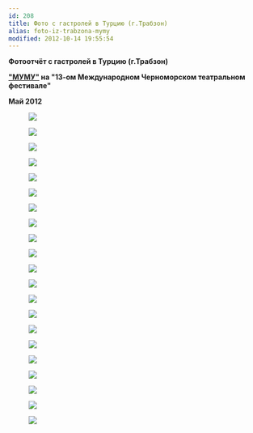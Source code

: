 ```yaml
---
id: 208
title: Фото с гастролей в Турцию (г.Трабзон)
alias: foto-iz-trabzona-mymy
modified: 2012-10-14 19:55:54
---
```


**Фотоотчёт с гастролей в Турцию (г.Трабзон)**

**<a href="46-mumu.html">"МУМУ"</a> на "13-ом Международном Черноморском театральном фестивале"**

**Май 2012**

<figure><img src="images/stories/random/hrystalnii trabzon.jpg" /></figure>

<figure><img src="images/stories/random/trabzon 1.jpg" /></figure>

<figure><img src="images/stories/random/trabzon.jpg" /></figure>

<figure><img src="images/stories/random/trabzon 2 1.jpg" /></figure>

<figure><img src="images/stories/random/trabzon 2 2.jpg" /></figure>

<figure><img src="images/stories/random/trabzon 2 3.jpg" /></figure>

<figure><img src="images/stories/random/trabzon 2.jpg" /></figure>

<figure><img src="images/stories/random/trabzon44.jpg" /></figure>

<figure><img src="images/stories/random/trabzon 46.jpg" /></figure>

<figure><img src="images/stories/random/trabzon 48.jpg" /></figure>

<figure><img src="images/stories/random/trabzon 49.jpg" /></figure>

<figure><img src="images/stories/random/trabzon 50a.jpg" /></figure>

<figure><img src="images/stories/random/trabzon 51.jpg" /></figure>

<figure><img src="images/stories/random/trabzon 52.jpg" /></figure>

<figure><img src="images/stories/random/trabzon 53.jpg" /></figure>

<figure><img src="images/stories/random/trabzon 54.jpg" /></figure>

<figure><img src="images/stories/random/trabzon 55.jpg" /></figure>

<figure><img src="images/stories/random/trabzon 56.jpg" /></figure>

<figure><img src="images/stories/random/trabzon 57.jpg" /></figure>

<figure><img src="images/stories/random/trabzon 45.jpg" /></figure>

<figure><img src="images/stories/random/imgp7241.jpg" /></figure>


